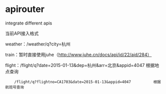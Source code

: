 # apirouter
integrate different apis

当前API接入格式

weather：/weather/q?city=杭州

train：暂时直接使用juhe（http://www.juhe.cn/docs/api/id/22/aid/284）

flight：/flight/q?date=2015-01-13&dep=杭州&arr=北京&appid=4047        根据地点查询

        /flight/q?flightno=CA1703&date=2015-01-13&appid=4047          根据航班号查询

